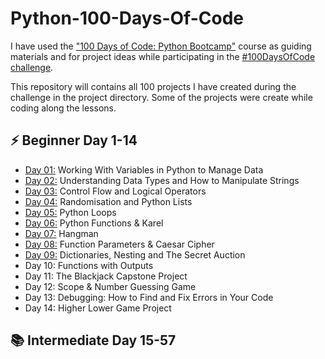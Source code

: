 # Python-100-Days-Of-Code
I have used the <a href="https://www.udemy.com/course/100-days-of-code/">"100 Days of Code: Python Bootcamp"</a> course as guiding materials and for project ideas while participating in the <a href="https://www.100daysofcode.com/">#100DaysOfCode challenge</a>.

This repository will contains all 100 projects I have created during the challenge in the project directory. Some of the projects were create while coding along the lessons.

## ⚡ Beginner Day 1-14

<ul>
    <li><a href="https://github.com/Jay-Jay23/Python-100-Days-Of-Code/tree/main/Projects/Day%201">Day 01:</a> Working With Variables in Python to Manage Data</li>
    <li><a href="https://github.com/Jay-Jay23/Python-100-Days-Of-Code/tree/main/Projects/Day%202">Day 02:</a> Understanding Data Types and How to Manipulate Strings</li>
    <li><a href="https://github.com/Jay-Jay23/Python-100-Days-Of-Code/tree/main/Projects/Day%203">Day 03:</a> Control Flow and Logical Operators</li>
    <li><a href="https://github.com/Jay-Jay23/Python-100-Days-Of-Code/tree/main/Projects/Day%204">Day 04:</a> Randomisation and Python Lists</li>
    <li><a href="https://github.com/Jay-Jay23/Python-100-Days-Of-Code/tree/main/Projects/Day%205">Day 05:</a> Python Loops</li>
    <li><a href="https://github.com/Jay-Jay23/Python-100-Days-Of-Code/tree/main/Projects/Day%206">Day 06:</a> Python Functions & Karel</li>
    <li><a href="https://github.com/Jay-Jay23/Python-100-Days-Of-Code/tree/main/Projects/Day%207">Day 07:</a> Hangman</li>
    <li><a href="https://github.com/Jay-Jay23/Python-100-Days-Of-Code/tree/main/Projects/Day%208">Day 08:</a> Function Parameters & Caesar Cipher</li>
    <li><a href="https://github.com/Jay-Jay23/Python-100-Days-Of-Code/tree/main/Projects/Day%209">Day 09:</a> Dictionaries, Nesting and The Secret Auction</li>
    <li>Day 10: Functions with Outputs</li>
    <li>Day 11: The Blackjack Capstone Project</li>
    <li>Day 12: Scope & Number Guessing Game</li>
    <li>Day 13: Debugging: How to Find and Fix Errors in Your Code</li>
    <li>Day 14: Higher Lower Game Project</li>
</ul>

## 📚 Intermediate Day 15-57
